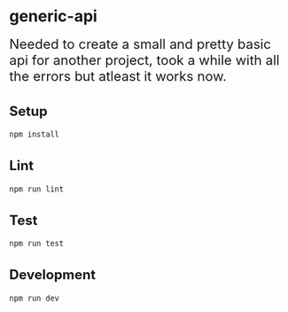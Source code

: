 # generic-api

<font size=5>
Needed to create a small and pretty basic api for another project, took a while with all the errors but atleast it works now.
</font>
<font size=3>

## Setup

```
npm install
```

## Lint

```
npm run lint
```

## Test

```
npm run test
```

## Development

```
npm run dev
```

